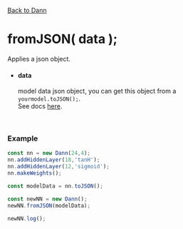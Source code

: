 [Back to Dann](https://github.com/matiasvlevi/Dann/wiki/Dann-Object)

# fromJSON( data );
Applies a json object.

- #### data <br/>
     model data json object, you can get this object from a `yourmodel.toJSON();`.<br/> See docs [here](https://github.com/matiasvlevi/Dann/wiki/Dann-toJSON).

<br/>


### Example

```js
const nn = new Dann(24,4);
nn.addHiddenLayer(18,'tanH');
nn.addHiddenLayer(12,'sigmoid');
nn.makeWeights();

const modelData = nn.toJSON();

const newNN = new Dann();
newNN.fromJSON(modelData);

newNN.log();
```